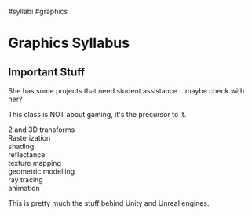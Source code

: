 #syllabi #graphics

# Graphics Syllabus

## Important Stuff

She has some projects that need student assistance… maybe check with her?

This class is NOT about gaming, it's the precursor to it.

2 and 3D transforms  
Rasterization  
shading  
reflectance  
texture mapping  
geometric modelling  
ray tracing  
animation

This is pretty much the stuff behind Unity and Unreal engines.

